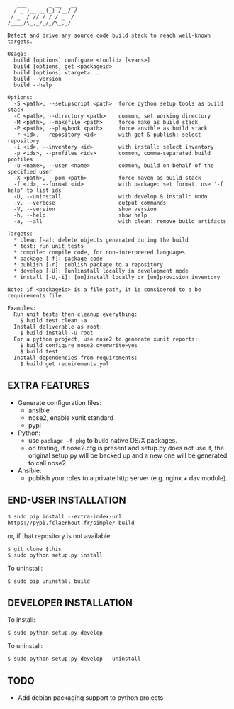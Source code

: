 	   ___       _ __   __
	  / _ )__ __(_) /__/ /
	 / _  / // / / / _  / 
	/____/\_,_/_/_/\_,_/  

	Detect and drive any source code build stack to reach well-known targets.
	
	Usage:
	  build [options] configure <toolid> [<vars>]
	  build [options] get <packageid>
	  build [options] <target>...
	  build --version
	  build --help
	
	Options:
	  -S <path>, --setupscript <path>  force python setup tools as build stack
	  -C <path>, --directory <path>    common, set working directory
	  -M <path>, --makefile <path>     force make as build stack
	  -P <path>, --playbook <path>     force ansible as build stack
	  -r <id>, --repository <id>       with get & publish: select repository
	  -i <id>, --inventory <id>        with install: select inventory
	  -p <ids>, --profiles <ids>       common, comma-separated build profiles
	  -u <name>, --user <name>         common, build on behalf of the specified user
	  -X <path>, --pom <path>          force maven as build stack
	  -f <id>, --format <id>           with package: set format, use '-f help' to list ids
	  -U, --uninstall                  with develop & install: undo
	  -v, --verbose                    output commands
	  -V, --version                    show version
	  -h, --help                       show help
	  -a, --all                        with clean: remove build artifacts
	
	Targets:
	  * clean [-a]: delete objects generated during the build
	  * test: run unit tests
	  * compile: compile code, for non-interpreted languages
	  * package [-f]: package code
	  * publish [-r]: publish package to a repository
	  * develop [-U]: [un]install locally in development mode
	  * install [-U,-i]: [un]install locally or [un]provision inventory
	
	Note: if <packageid> is a file path, it is considered to a be requirements file.
	
	Examples:
	  Run unit tests then cleanup everything:
	    $ build test clean -a
	  Install deliverable as root:
	    $ build install -u root
	  For a python project, use nose2 to generate xunit reports:
	    $ build configure nose2 overwrite=yes
	    $ build test
	  Install dependencies from requirements:
	    $ build get requirements.yml

EXTRA FEATURES
--------------

  * Generate configuration files:
    * ansible
    * nose2, enable xunit standard
    * pypi
  * Python:
    * use `package -f pkg` to build native OS/X packages.
    * on testing, if nose2.cfg is present and setup.py does not use it, the original setup.py will be backed up and a new one will be generated to call nose2.
  * Ansible:
    * publish your roles to a private http server (e.g. nginx + dav module).

END-USER INSTALLATION
---------------------

	$ sudo pip install --extra-index-url https://pypi.fclaerhout.fr/simple/ build

or, if that repository is not available:

	$ git clone $this
	$ sudo python setup.py install

To uninstall:

	$ sudo pip uninstall build

DEVELOPER INSTALLATION
----------------------

To install:

	$ sudo python setup.py develop

To uninstall:

	$ sudo python setup.py develop --uninstall

TODO
----

  * Add debian packaging support to python projects